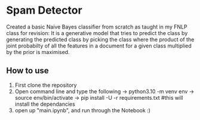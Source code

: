 # Spam Detector
Created a basic Naive Bayes classifier from scratch as taught in my FNLP class for revision:
It is a generative model that tries to predict the class by generating the predicted class by picking the class where the product of the joint probabilty of all the features in a document for a given class multiplied by the prior is maximised.
## How to use
1. First clone the repository
2. Open command line and type the following
   -> python3.10 -m venv env
   -> source env/bin/activate
   -> pip install -U -r requirements.txt #this will install the dependancies
3. open up "main.ipynb", and run through the Notebook :)
